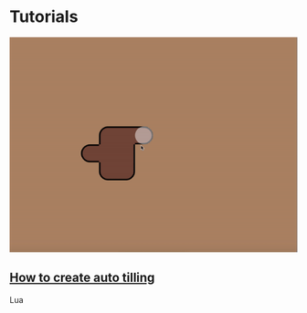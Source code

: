 # Tutorials

<div class=largeLink>
	<a href="/tutorials/auto-tilling">
		<img src="/tutorials/autotilling.gif" style="animation-play-state: paused;">
	</a>
	<div>
		<a href="/tutorials/auto-tilling">
			<h2>How to create auto tilling</h2>
		</a>
		<p><span class="language">Lua</span></p>
	</div>
</div>